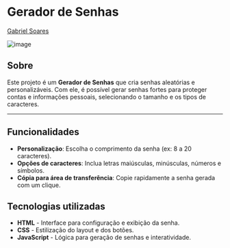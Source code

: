 # Gerador de Senhas

[Gabriel Soares](https://www.linkedin.com/in/gabriel-soares-3098782b0/)

![image](https://github.com/user-attachments/assets/5686c01e-2bdb-4db8-b7a0-7c541ddcf763)

## Sobre
Este projeto é um **Gerador de Senhas** que cria senhas aleatórias e personalizáveis. Com ele, é possível gerar senhas fortes para proteger contas e informações pessoais, selecionando o tamanho e os tipos de caracteres.

---

## Funcionalidades
- **Personalização**: Escolha o comprimento da senha (ex: 8 a 20 caracteres).
- **Opções de caracteres**: Inclua letras maiúsculas, minúsculas, números e símbolos.
- **Cópia para área de transferência**: Copie rapidamente a senha gerada com um clique.

## Tecnologias utilizadas
- **HTML** - Interface para configuração e exibição da senha.
- **CSS** - Estilização do layout e dos botões.
- **JavaScript** - Lógica para geração de senhas e interatividade.
